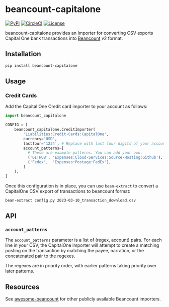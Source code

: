 # beancount-capitalone

[![PyPI](https://img.shields.io/pypi/v/beancount-capitalone)](https://pypi.org/project/beancount-capitalone/)
[![CircleCI](https://circleci.com/gh/mtlynch/beancount-capitalone.svg?style=svg)](https://circleci.com/gh/mtlynch/beancount-capitalone)
[![License](http://img.shields.io/:license-mit-blue.svg?style=flat-square)](LICENSE)

beancount-capitalone provides an Importer for converting CSV exports Capital One bank transactions into [Beancount](https://github.com/beancount/beancount) v2 format.

## Installation

```bash
pip install beancount-capitalone
```

## Usage

### Credit Cards

Add the Capital One Credit card importer to your account as follows:

```python
import beancount_capitalone

CONFIG = [
    beancount_capitalone.CreditImporter(
        'Liabilities:Credit-Cards:CapitalOne',
        currency='USD',
        lastfour='1234', # Replace with last four digits of your account
        account_patterns=[
          # These are example patterns. You can add your own.
          ('GITHUB', 'Expenses:Cloud-Services:Source-Hosting:Github'),
          ('Fedex',  'Expenses:Postage:FedEx'),
        ]
    ),
]
```
Once this configuration is in place, you can use `bean-extract` to convert a CapitalOne CSV export of transactions to beancount format:

```bash
bean-extract config.py 2023-03-10_transaction_download.csv
```

## API

### `account_patterns`

The `account_patterns` parameter is a list of (regex, account) pairs. For each line in your CSV, the CapitalOne importer will attempt to create a matching posting on the transaction by matching the payee, narration, or the concatenated pair to the regexes.

The regexes are in priority order, with earlier patterns taking priority over later patterns.

## Resources

See [awesome-beancount](https://awesome-beancount.com/) for other publicly available Beancount importers.
